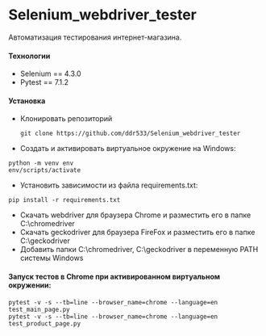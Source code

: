 # Selenium_webdriver_tester
Автоматизация тестирования интернет-магазина.

#### Технологии
* Selenium == 4.3.0
* Pytest == 7.1.2

#### Установка
* Клонировать репозиторий
  ```
  git clone https://github.com/ddr533/Selenium_webdriver_tester
  ```
* Cоздать и активировать виртуальное окружение на Windows:

```
python -m venv env
env/scripts/activate
```

* Установить зависимости из файла requirements.txt:
```
pip install -r requirements.txt
```

* Скачать webdriver для браузера Chrome и разместить его в папке C:\chromedriver
* Скачать geckodriver для браузера FireFox и разместить его в папке C:\geckodriver
* Добавить папки C:\chromedriver, C:\geckodriver в переменную PATH системы Windows

#### Запуск тестов в Chrome при активированном виртуальном окружении:
```
pytest -v -s --tb=line --browser_name=chrome --language=en test_main_page.py
pytest -v -s --tb=line --browser_name=chrome --language=en test_product_page.py
```
